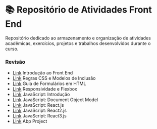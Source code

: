 # 📚 Repositório de Atividades Front End

Repositório dedicado ao armazenamento e organização de atividades acadêmicas, exercícios, projetos e trabalhos desenvolvidos durante o curso.

### Revisão

- [Link](/Aula01) Introdução ao Front End
- [Link](/Aula02) Regras CSS e Modelos de Inclusão
- [Link](/Aula03) Guia de Formulários em HTML
- [Link](/Aula04) Responsividade e Flexbox
- [Link](/Aula05) JavaScript: Introdução
- [Link](/Aula06) JavaScript: Document Object Model
- [Link](/Aula07) JavaScript: React.js
- [Link](/Aula08) JavaScript: React2.js
- [Link](/Aula09) JavaScript: React3.js
- [Link](https://github.com/hqnicolas/AjudaJaFront) Abp Project
